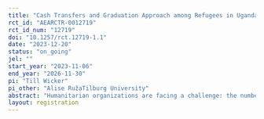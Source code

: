 ```yaml
---
title: "Cash Transfers and Graduation Approach among Refugees in Uganda"
rct_id: "AEARCTR-0012719"
rct_id_num: "12719"
doi: "10.1257/rct.12719-1.1"
date: "2023-12-20"
status: "on_going"
jel: ""
start_year: "2023-11-06"
end_year: "2026-11-30"
pi: "Till Wicker"
pi_other: "Alise RužaTilburg University"
abstract: "Humanitarian organizations are facing a challenge: the number of refugees is constantly increasing, however funds are not growing as quickly. Hence they need to focus on proven and effective interventions to help refugees regain their self-reliance. There are two main interventions that help refugees regain self-reliance: (1) the Graduation Approach, and (2) Limited-duration unconditional cash transfers. The Graduation Approach is a 2-year program which consists of trainings, savings groups, and a cash transfer (some programs have additional components). While other studies have documented high effectiveness - including several years later (Banerjee et al., 2015; 2022) - the Graduation Approach is very costly, logistically challenging, and time-intensive. Hence it is less scalable compared with unconditional cash transfers, which are becoming more widely adopted among humanitarian organizations. Nevertheless, there are no studies comparing the (cost-)effectiveness of the two interventions in a humanitarian context. Hence the evidence base for NGOs to allocate their funding, is very limited."
layout: registration
---
```


